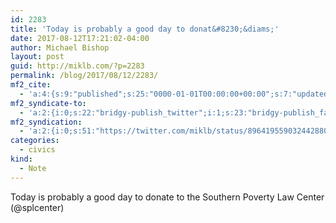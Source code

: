 ```yaml
---
id: 2283
title: 'Today is probably a good day to donat&#8230;&diams;'
date: 2017-08-12T17:21:02-04:00
author: Michael Bishop
layout: post
guid: http://miklb.com/?p=2283
permalink: /blog/2017/08/12/2283/
mf2_cite:
  - 'a:4:{s:9:"published";s:25:"0000-01-01T00:00:00+00:00";s:7:"updated";s:25:"0000-01-01T00:00:00+00:00";s:8:"category";a:1:{i:0;s:0:"";}s:6:"author";a:0:{}}'
mf2_syndicate-to:
  - 'a:2:{i:0;s:22:"bridgy-publish_twitter";i:1;s:23:"bridgy-publish_facebook";}'
mf2_syndication:
  - 'a:2:{i:0;s:51:"https://twitter.com/miklb/status/896419559032442880";i:1;s:66:"https://www.facebook.com/10154408911669162/posts/10155871378329162";}'
categories:
  - civics
kind:
  - Note
---
```

Today is probably a good day to donate to the Southern Poverty Law Center (@splcenter)